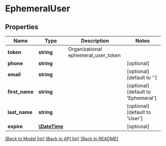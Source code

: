 # EphemeralUser

## Properties
Name | Type | Description | Notes
------------ | ------------- | ------------- | -------------
**token** | **string** | Organizational ephemeral_user_token | 
**phone** | **string** |  | [optional] 
**email** | **string** |  | [optional] [default to '']
**first_name** | **string** |  | [optional] [default to 'Ephemeral']
**last_name** | **string** |  | [optional] [default to 'User']
**expire** | [**\DateTime**](\DateTime.md) |  | [optional] 

[[Back to Model list]](../README.md#documentation-for-models) [[Back to API list]](../README.md#documentation-for-api-endpoints) [[Back to README]](../README.md)


